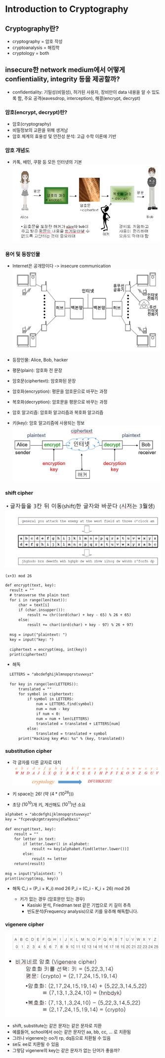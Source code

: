 # Introduction to Cryptography

## Cryptography란?

- cryptography = 암호 작성
- cryptoanalysis = 해킹학
- cryptology = both

## insecure한 network medium에서 어떻게 confientiality, integrity 등을 제공할까?

- confidentiality: 기밀성(비밀성), 허가된 사용자, 장비만이 data 내용을 알 수 있도록 함, 주요 공격(eavesdrop, interception), 해결(encrypt, decrypt)

### 암호(encrypt, decrypt)란?

- 암호(cryptography)
- 비밀정보의 교환을 위해 생겨남
- 암호 체계의 효용성 및 안전성 분석: 고급 수학 이론에 기반

### 암호 개념도

- 카톡, 배민, 쿠팡 등 모든 인터넷의 기본
  ![암호화 및 해독](./images/image.png)

### 용어 및 등장인물

- Internet은 공개망이다 -> insecure communication
  ![alt text](./images/image-1.png)

- 등장인물: Alice, Bob, hacker

- 평문(plain): 암호화 전 문장
- 암호문(ciphertext): 암호화된 문장
- 암호화(encryption): 평문을 암호문으로 바꾸는 과정
- 복호화(decryption): 암호문을 평문으로 바꾸는 과정
- 암호 알고리즘: 암호화 알고리즘과 복호화 알고리즘
- 키(key): 암호 알고리즘에 사용되는 정보
  ![alt text](./images/image-2.png)

### shift cipher

![shift cipher](./images/image-shift_cipher.png)

`(x+3) mod 26`

```
def encrypt(text, key):
  result = ""
  # transverse the plain text
  for i in range(len(text)):
      char = text[i]
      if (char.insupper()):
          result += chr((ord(char) + key - 65) % 26 + 65)
      else:
          result += char((ord(char) + key - 97) % 26 + 97)

  msg = input("plaintext: ")
  key = input("key: ")

  ciphertext = encrypt(msg, int(key))
  print(ciphertext)
```

- 해독

```
  LETTERS = "abcdefghijklmnopqrstuvwxyz"

  for key in range(len(LETTERS)):
      translated = ""
      for symbol in ciphertext:
          if symbol in LETTERS:
              num = LETTERS.find(symbol)
              num = num - key
              if num < 0:
              num = num + len(LETTERS)
              translated = translated + LETTERS[num]
          else:
              translated = translated + symbol
      print("Hacking key #%s: %s" % (key, translated))
```

### substitution cipher

- 각 글자를 다른 글자로 대치
  ![substitution cipher](./images/image-substitution_cipher.png)

- 키 space는 26! (약 $(4*(10^26))$)
- 초당 $(10^10)$개 키, 계산해도 $(10^11)$년 소요

```
alphabet = "abcdefghijklmnopqrstuvwxyz"
key = "fcpevqkzgmtrayonujdlwhbxsi"

def encrypt(text, key):
    result = ""
    for letter in text:
        if letter.lower() in alphabet:
            result += key[alphabet.find(letter.lower())]
        else:
            result += letter
    return(result)

msg = input("plaintext: ")
print(incrypt(msg, key))
```

- 해독
  C_i = (P_i + K_i) mod 26
  P_i = (C_i - K_i + 26) mod 26

  - 키가 없는 경우 (암호문만 있는 경우)
    - Kasiski 분석, Friedman test 같은 기법으로 키 길이 추측
    - 빈도분석(Frequency analysis)으로 키를 유추해 해독합니다.

### vigenere cipher

![vigenere cipher](./images/image-vigenere_cipher.png)

- shift, substitute는 같은 문자는 같은 문자로 치환
- 예를들어, school에서 oo는 같은 문자인 aa, bb, cc, ... 로 치환됨
- 그러나 vigenere는 oo가 rp, dq등으로 치환될 수 있음
- se도 ee로 치환될 수 있음
- 그렇담 vigenere의 key는 같은 문자가 없는 단어가 좋을까?
